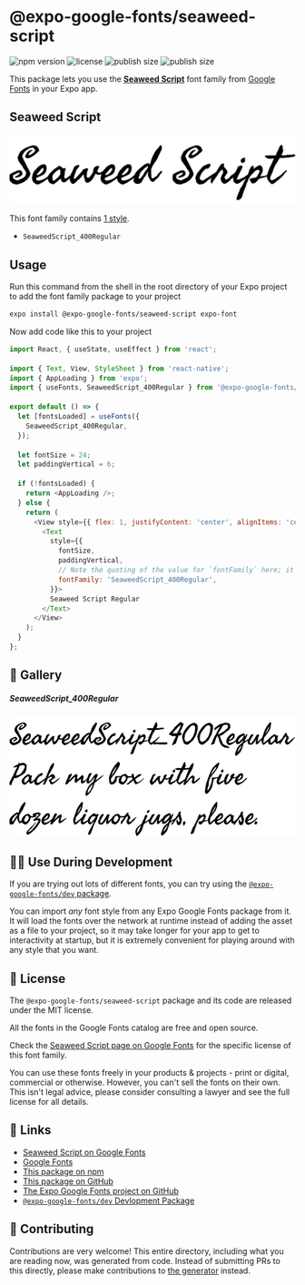 # @expo-google-fonts/seaweed-script

![npm version](https://flat.badgen.net/npm/v/@expo-google-fonts/seaweed-script)
![license](https://flat.badgen.net/github/license/expo/google-fonts)
![publish size](https://flat.badgen.net/packagephobia/install/@expo-google-fonts/seaweed-script)
![publish size](https://flat.badgen.net/packagephobia/publish/@expo-google-fonts/seaweed-script)

This package lets you use the [**Seaweed Script**](https://fonts.google.com/specimen/Seaweed+Script) font family from [Google Fonts](https://fonts.google.com/) in your Expo app.

## Seaweed Script

![Seaweed Script](./font-family.png)

This font family contains [1 style](#-gallery).

- `SeaweedScript_400Regular`

## Usage

Run this command from the shell in the root directory of your Expo project to add the font family package to your project
```sh
expo install @expo-google-fonts/seaweed-script expo-font
```

Now add code like this to your project
```js
import React, { useState, useEffect } from 'react';

import { Text, View, StyleSheet } from 'react-native';
import { AppLoading } from 'expo';
import { useFonts, SeaweedScript_400Regular } from '@expo-google-fonts/seaweed-script';

export default () => {
  let [fontsLoaded] = useFonts({
    SeaweedScript_400Regular,
  });

  let fontSize = 24;
  let paddingVertical = 6;

  if (!fontsLoaded) {
    return <AppLoading />;
  } else {
    return (
      <View style={{ flex: 1, justifyContent: 'center', alignItems: 'center' }}>
        <Text
          style={{
            fontSize,
            paddingVertical,
            // Note the quoting of the value for `fontFamily` here; it expects a string!
            fontFamily: 'SeaweedScript_400Regular',
          }}>
          Seaweed Script Regular
        </Text>
      </View>
    );
  }
};

```

## 🔡 Gallery

##### SeaweedScript_400Regular
![SeaweedScript_400Regular](./SeaweedScript_400Regular.ttf.png)


## 👩‍💻 Use During Development

If you are trying out lots of different fonts, you can try using the [`@expo-google-fonts/dev` package](https://github.com/expo/google-fonts/tree/master/font-packages/dev#readme).

You can import *any* font style from any Expo Google Fonts package from it. It will load the fonts
over the network at runtime instead of adding the asset as a file to your project, so it may take longer
for your app to get to interactivity at startup, but it is extremely convenient
for playing around with any style that you want.

## 📖 License

The `@expo-google-fonts/seaweed-script` package and its code are released under the MIT license.

All the fonts in the Google Fonts catalog are free and open source.

Check the [Seaweed Script page on Google Fonts](https://fonts.google.com/specimen/Seaweed+Script) for the specific license of this font family.

You can use these fonts freely in your products & projects - print or digital, commercial or otherwise. However, you can't sell the fonts on their own. This isn't legal advice, please consider consulting a lawyer and see the full license for all details.

## 🔗 Links

- [Seaweed Script on Google Fonts](https://fonts.google.com/specimen/Seaweed+Script)
- [Google Fonts](https://fonts.google.com/)
- [This package on npm](https://www.npmjs.com/package/@expo-google-fonts/seaweed-script)
- [This package on GitHub](https://github.com/expo/google-fonts/tree/master/font-packages/seaweed-script)
- [The Expo Google Fonts project on GitHub](https://github.com/expo/google-fonts)
- [`@expo-google-fonts/dev` Devlopment Package](https://github.com/expo/google-fonts/tree/master/font-packages/dev)

## 🤝 Contributing

Contributions are very welcome! This entire directory, including what you are reading now, was generated from code. Instead of submitting PRs to this directly, please make contributions to [the generator](https://github.com/expo/google-fonts/tree/master/packages/generator) instead.
